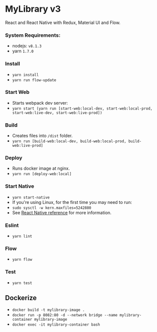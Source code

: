 # MyLibrary v3
React and React Native with Redux, Material UI and Flow.

### System Requirements:
* nodejs: `v8.1.3`
* yarn `1.7.0`

### Install
* `yarn install`
* `yarn run flow-update`

### Start Web
* Starts webpack dev server:
* `yarn start (yarn run [start-web:local-dev, start-web:local-prod, start-web:live-dev, start-web:live-prod])`

### Build
* Creates files into `/dist` folder.
* `yarn run [build-web:local-dev, build-web:local-prod, build-web:live-prod]`

### Deploy
* Runs docker image at nginx.
* `yarn run [deploy-web:local]`

### Start Native
* `yarn start-native`
* If you're using Linux, for the first time you may need to run:
* `sudo sysctl -w kern.maxfiles=5242880`
* See [React Native reference](https://github.com/react-community/create-react-native-app) for more information.


### Eslint
* `yarn lint`

### Flow
* `yarn flow`

### Test
* `yarn test`

## Dockerize
* `docker build -t mylibrary-image .`
* `docker run -p 8082:80 -d --network bridge --name mylibrary-container mylibrary-image`
* `docker exec -it mylibrary-container bash`
